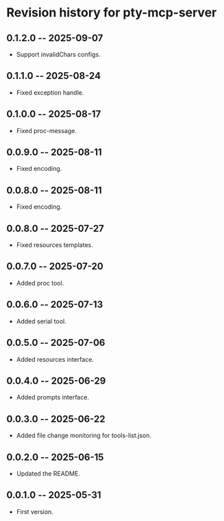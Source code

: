 # Revision history for pty-mcp-server

## 0.1.2.0 -- 2025-09-07

* Support invalidChars configs.

## 0.1.1.0 -- 2025-08-24

* Fixed exception handle.

## 0.1.0.0 -- 2025-08-17

* Fixed proc-message.

## 0.0.9.0 -- 2025-08-11

* Fixed encoding.

## 0.0.8.0 -- 2025-08-11

* Fixed encoding.

## 0.0.8.0 -- 2025-07-27

* Fixed resources templates.

## 0.0.7.0 -- 2025-07-20

* Added proc tool.

## 0.0.6.0 -- 2025-07-13

* Added serial tool.

## 0.0.5.0 -- 2025-07-06

* Added resources interface.

## 0.0.4.0 -- 2025-06-29

* Added prompts interface.

## 0.0.3.0 -- 2025-06-22

* Added file change monitoring for tools-list.json.

## 0.0.2.0 -- 2025-06-15

* Updated the README.

## 0.0.1.0 -- 2025-05-31

* First version.
